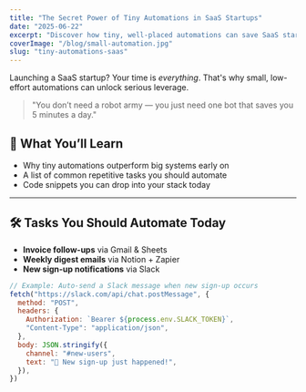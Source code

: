 ```yaml
---
title: "The Secret Power of Tiny Automations in SaaS Startups"
date: "2025-06-22"
excerpt: "Discover how tiny, well-placed automations can save SaaS startups from burnout and boost agility without massive overhead."
coverImage: "/blog/small-automation.jpg"
slug: "tiny-automations-saas"
---
```


Launching a SaaS startup? Your time is *everything*. That's why small, low-effort automations can unlock serious leverage.

> "You don’t need a robot army — you just need one bot that saves you 5 minutes a day."

## 🧩 What You’ll Learn

- Why tiny automations outperform big systems early on
- A list of common repetitive tasks you should automate
- Code snippets you can drop into your stack today

---

## 🛠️ Tasks You Should Automate Today

- **Invoice follow-ups** via Gmail & Sheets
- **Weekly digest emails** via Notion + Zapier
- **New sign-up notifications** via Slack

```js
// Example: Auto-send a Slack message when new sign-up occurs
fetch("https://slack.com/api/chat.postMessage", {
  method: "POST",
  headers: {
    Authorization: `Bearer ${process.env.SLACK_TOKEN}`,
    "Content-Type": "application/json",
  },
  body: JSON.stringify({
    channel: "#new-users",
    text: "🎉 New sign-up just happened!",
  }),
})
